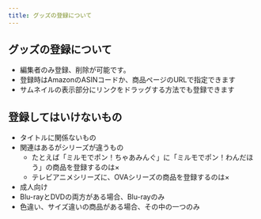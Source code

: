 ```yaml
---
title: グッズの登録について
---
```


## グッズの登録について

-   編集者のみ登録、削除が可能です。
-   登録時はAmazonのASINコードか、商品ページのURLで指定できます
-   サムネイルの表示部分にリンクをドラッグする方法でも登録できます

## 登録してはいけないもの

-   タイトルに関係ないもの
-   関連はあるがシリーズが違うもの
    -   たとえば「ミルモでポン！ちゃあみんぐ」に「ミルモでポン！わんだほう」の商品を登録するのは×
    -   テレビアニメシリーズに、OVAシリーズの商品を登録するのは×
-   成人向け
-   Blu-rayとDVDの両方がある場合、Blu-rayのみ
-   色違い、サイズ違いの商品がある場合、その中の一つのみ

